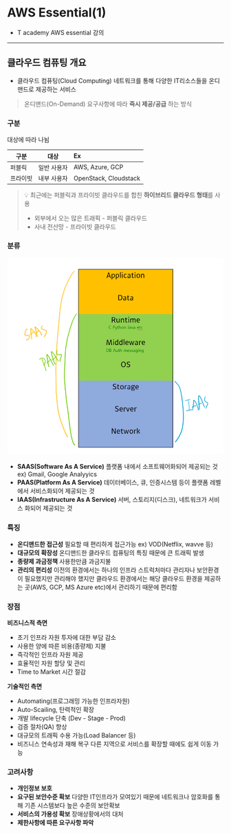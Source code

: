 # AWS Essential(1)
- T academy AWS essential 강의
---

## 클라우드 컴퓨팅 개요
- 클라우드 컴퓨팅(Cloud Computing)
네트워크를 통해 다양한 IT리소스들을 온디맨드로 제공하는 서비스
> 온디맨드(On-Demand)
> 요구사항에 따라 **즉시 제공/공급** 하는 방식

### **구분**
대상에 따라 나뉨

| 구분 | 대상 | Ex |
|---|:---:|:---|
| 퍼블릭 | 일반 사용자 | AWS, Azure, GCP |
| 프라이빗 | 내부 사용자 | OpenStack, Cloudstack |

>💡 최근에는 퍼블릭과 프라이빗 클라우드를 합친 **하이브리드 클라우드 형태**를 사용
>- 외부에서 오는 많은 트래픽 - 퍼블릭 클라우드
>- 사내 전산망 - 프라이빗 클라우드

### **분류**
![cloudcomputing1](./../../Image/cloudcomputing.png)
- **SAAS(Software As A Service)**
플랫폼 내에서 소프트웨어화되어 제공되는 것
ex) Gmail, Google Analyyics
- **PAAS(Platform As A Service)**
데이터베이스, 큐, 인증시스템 등이 플랫폼 레벨에서 서비스화되어 제공되는 것
- **IAAS(Infrastructure As A Service)**
서버, 스토리지(디스크), 네트워크가 서비스 화되어 제공되는 것


### **특징**
- **온디맨드한 접근성**
필요할 때 편리하게 접근가능
    ex) VOD(Netflix, wavve 등)
 - **대규모의 확장성**
온디맨드한 클라우드 컴퓨팅의 특징 때문에 큰 트래픽 발생
 - **종량제 과금정책**
사용한만큼 과금지불
 - **관리의 편리성**
이전의 환경에서는 하나의 인프라 스트럭처마다 관리자나 보안환경이 필요했지만 관리해야 했지만 클라우드 환경에서는 해당 클라우드 환경을 제공하는 곳(AWS, GCP, MS Azure etc)에서 관리하기 때문에 편리함

### **장점**
**비즈니스적 측면**
- 초기 인프라 자원 투자에 대한 부담 감소
- 사용한 양에 따른 비용(종량제) 지불
- 즉각적인 인프라 자원 제공
- 효율적인 자원 할당 및 관리
- Time to Market 시간 절감

**기술적인 측면**
- Automating(프로그래밍 가능한 인프라자원)
- Auto-Scailing, 탄력적인 확장
- 개발 lifecycle 단축 (Dev - Stage - Prod)
- 검증 절차(QA) 향상
- 대규모의 트래픽 수용 가능(Load Balancer 등)
- 비즈니스 연속성과 재해 복구
    다른 지역으로 서비스를 확장할 때에도 쉽게 이동 가능

### 고려사항
- **개인정보 보호**
- **요구된 보안수준 확보**
다양한 IT인프라가 모여있기 때문에 네트워크나 암호화를 통해 기존 시스템보다 높은 수준의 보안확보
- **서비스의 가용성 확보**
장애상황에서의 대처
- **제한사항에 따른 요구사항 파악**